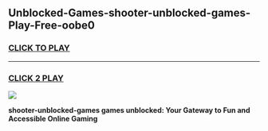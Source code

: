 
## Unblocked-Games-shooter-unblocked-games-Play-Free-oobe0
<h3>
<a href="https://premium76.site?title=shooter-unblocked-games&ref=23A">CLICK TO PLAY</a></h3>
<hr>

<h3>
<a href="https://premium76.site?title=shooter-unblocked-games&ref=23A">CLICK 2 PLAY</a>
  
</h3>

<a href="https://premium76.site?title=shooter-unblocked-games&ref=23A"><img src="https://clearcache.store/games.png"></a>


**shooter-unblocked-games games unblocked: Your Gateway to Fun and Accessible Online Gaming**
